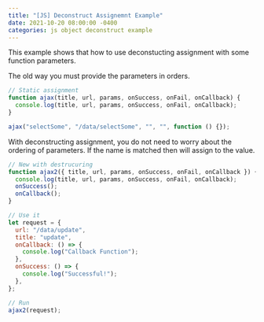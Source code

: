 ```yaml
---
title: "[JS] Deconstruct Assignemnt Example"
date: 2021-10-20 08:00:00 -0400
categories: js object deconstruct example
---
```


This example shows that how to use deconstucting assignment with some function parameters.

The old way you must provide the parameters in orders.
```js
// Static assignment
function ajax(title, url, params, onSuccess, onFail, onCallback) {
  console.log(title, url, params, onSuccess, onFail, onCallback);
}

ajax("selectSome", "/data/selectSome", "", "", function () {});
```

With deconstructing assignment, you do not need to worry about the ordering of parameters.
If the name is matched then will assign to the value.

```js
// New with destrucuring
function ajax2({ title, url, params, onSuccess, onFail, onCallback }) {
  console.log(title, url, params, onSuccess, onFail, onCallback);
  onSuccess();
  onCallback();
}

// Use it
let request = {
  url: "/data/update",
  title: "update",
  onCallback: () => {
    console.log("Callback Function");
  },  
  onSuccess: () => {
    console.log("Successful!");
  },
};

// Run
ajax2(request);
```
